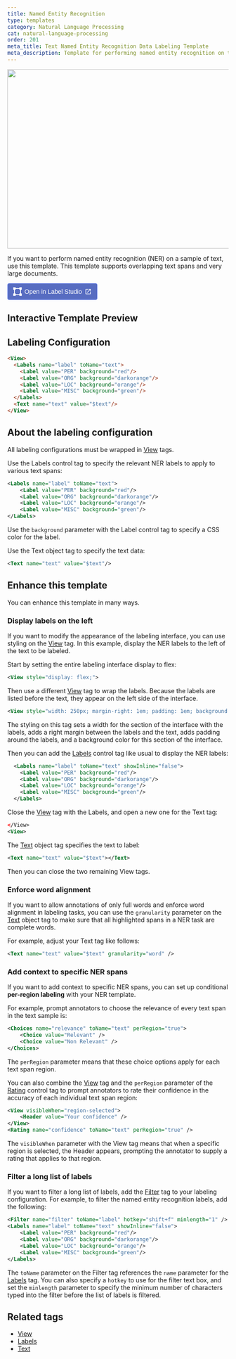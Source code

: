 ```yaml
---
title: Named Entity Recognition
type: templates
category: Natural Language Processing
cat: natural-language-processing
order: 201
meta_title: Text Named Entity Recognition Data Labeling Template
meta_description: Template for performing named entity recognition on text with Label Studio for your machine learning and data science projects.
---
```


<img src="/images/templates/named-entity-recognition.png" alt="" class="gif-border" width="552px" height="408px" />

If you want to perform named entity recognition (NER) on a sample of text, use this template. This template supports overlapping text spans and very large documents.

<a href="https://app.humansignal.com/b/MTk5"
  target="_blank" rel="noopener" aria-label="Open in Label Studio" style="all:unset;cursor:pointer;display:inline-flex;align-items:center;justify-content:center;border-radius:4px;border:1px solid rgb(109,135,241);padding:8px 12px;background:rgb(87 108 193);color:white;font-weight:500;font-family:sans-serif;gap:6px;transition:background 0.2s ease;" onmouseover="this.style.background='rgb(97 122 218)'" onmouseout="this.style.background='rgb(87 108 193)'">
  <svg style="width:20px;height:20px" viewBox="0 0 26 26" fill="none"><path fill="none" d="M3.5 4.5h19v18h-19z"/><path fill-rule="evenodd" clip-rule="evenodd" d="M25.7 7.503h-7.087V5.147H7.588V2.792h11.025V.436H25.7v7.067Zm-18.112 0H5.225v10.994H2.863V7.503H.5V.436h7.088v7.067Zm0 18.061v-7.067H.5v7.067h7.088ZM25.7 18.497v7.067h-7.088v-2.356H7.588v-2.355h11.025v-2.356H25.7Zm-2.363 0V7.503h-2.363v10.994h2.363Z" fill="white"/></svg>
  <span style="font-size:14px">Open in Label Studio</span>
  <svg style="width:16px;height:16px" viewBox="0 0 24 24"><path d="M14,3V5H17.59L7.76,14.83L9.17,16.24L19,6.41V10H21V3M19,19H5V5H12V3H5C3.89,3 3,3.9 3,5V19A2,2 0 0,0 5,21H19A2,2 0 0,0 21,19V12H19V19Z" fill="white"/></svg>
</a>

## Interactive Template Preview

<div id="main-preview"></div>

## Labeling Configuration

```html
<View>
  <Labels name="label" toName="text">
    <Label value="PER" background="red"/>
    <Label value="ORG" background="darkorange"/>
    <Label value="LOC" background="orange"/>
    <Label value="MISC" background="green"/>
  </Labels>
  <Text name="text" value="$text"/>
</View>
```

## About the labeling configuration

All labeling configurations must be wrapped in [View](/tags/view.html) tags.

Use the Labels control tag to specify the relevant NER labels to apply to various text spans:
```xml
<Labels name="label" toName="text">
    <Label value="PER" background="red"/>
    <Label value="ORG" background="darkorange"/>
    <Label value="LOC" background="orange"/>
    <Label value="MISC" background="green"/>
</Labels>
```
Use the `background` parameter with the Label control tag to specify a CSS color for the label.

Use the Text object tag to specify the text data:
```xml
<Text name="text" value="$text"/>
```

## Enhance this template

You can enhance this template in many ways. 

### Display labels on the left

If you want to modify the appearance of the labeling interface, you can use styling on the [View](/tags/view.html) tag. In this example, display the NER labels to the left of the text to be labeled.

Start by setting the entire labeling interface display to flex:
```xml
<View style="display: flex;">
```

Then use a different [View](/tags/view.html) tag to wrap the labels. Because the labels are listed before the text, they appear
    on the left side of the interface.
```xml
<View style="width: 250px; margin-right: 1em; padding: 1em; background: #343c7f;">
```
The styling on this tag sets a width for the section of the interface with the labels, adds a right margin between the labels and the text, adds padding around the labels, and a background color for this section of the interface.

Then you can add the [Labels](/tags/labels.html) control tag like usual to display the NER labels:
```xml
  <Labels name="label" toName="text" showInline="false">
    <Label value="PER" background="red"/>
    <Label value="ORG" background="darkorange"/>
    <Label value="LOC" background="orange"/>
    <Label value="MISC" background="green"/>
  </Labels>
```
Close the [View](/tags/view.html) tag with the Labels, and open a new one for the Text tag:
```xml
</View>
<View>
```

The [Text](/tags/text.html) object tag specifies the text to label:
```xml
<Text name="text" value="$text"></Text>
```

Then you can close the two remaining View tags.

### Enforce word alignment

If you want to allow annotations of only full words and enforce word alignment in labeling tasks, you can use the `granularity` parameter on the [Text](/tags/text.html) object tag to make sure that all highlighted spans in a NER task are complete words.

For example, adjust your Text tag like follows:
```xml
<Text name="text" value="$text" granularity="word" />
```

### Add context to specific NER spans

If you want to add context to specific NER spans, you can set up conditional **per-region labeling** with your NER template.


For example, prompt annotators to choose the relevance of every text span in the text sample is:
```xml
<Choices name="relevance" toName="text" perRegion="true">
    <Choice value="Relevant" />
    <Choice value="Non Relevant" />
</Choices>
```
The `perRegion` parameter means that these choice options apply for each text span region. 

You can also combine the [View](/tags/view.html) tag and the `perRegion` parameter of the [Rating](/tags/rating.html) control tag to prompt annotators to rate their confidence in the accuracy of each individual text span region:
```xml
<View visibleWhen="region-selected">
    <Header value="Your confidence" />
</View>
<Rating name="confidence" toName="text" perRegion="true" />
```
The `visibleWhen` parameter with the View tag means that when a specific region is selected, the Header appears, prompting the annotator to supply a rating that applies to that region.

### Filter a long list of labels

If you want to filter a long list of labels, add the [Filter](/tags/filter.html) tag to your labeling configuration. For example, to filter the named entity recognition labels, add the following:
```xml
<Filter name="filter" toName="label" hotkey="shift+f" minlength="1" />
<Labels name="label" toName="text" showInline="false">
    <Label value="PER" background="red"/>
    <Label value="ORG" background="darkorange"/>
    <Label value="LOC" background="orange"/>
    <Label value="MISC" background="green"/>
</Labels>
```
The `toName` parameter on the Filter tag references the `name` parameter for the [Labels](/tags/labels.html) tag. You can also specify a `hotkey` to use for the filter text box, and set the `minlength` parameter to specify the minimum number of characters typed into the filter before the list of labels is filtered. 


## Related tags

- [View](/tags/view.html)
- [Labels](/tags/labels.html)
- [Text](/tags/text.html)